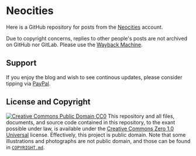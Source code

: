 # Neocities
Here is a GitHub repository for posts from the [Neocities](https://rikaklassen.neocities.org/) account.

Due to copyright concerns, replies to other people's posts are not archived on GitHub nor GitLab. Please use the [Wayback Machine](https://web.archive.org/web/*/https://rikaklassen.neocities.org*).
## Support
If you enjoy the blog and wish to see continous updates, please consider tipping via [PayPal](https://paypal.me/bglamours).
## License and Copyright
[![Creative Commons Public Domain CC0](https://licensebuttons.net/p/zero/1.0/80x15.png)](http://creativecommons.org/publicdomain/zero/1.0/)
This repository and all files, documents, and source code contained in this repository, to the exant possible under law, is available under the [Creative Commons Zero 1.0 Universal](http://creativecommons.org/publicdomain/zero/1.0/) license. Effectively, this project is public domain. Note that some illustrations and photographs are not public domain, and those can be found in [`COPYRIGHT.md`](./COPYRIGHT.md).
